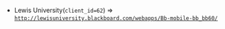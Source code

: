  - Lewis University(`client_id=62`) => [`http://lewisuniversity.blackboard.com/webapps/Bb-mobile-bb_bb60/`](http://lewisuniversity.blackboard.com/webapps/Bb-mobile-bb_bb60/)

